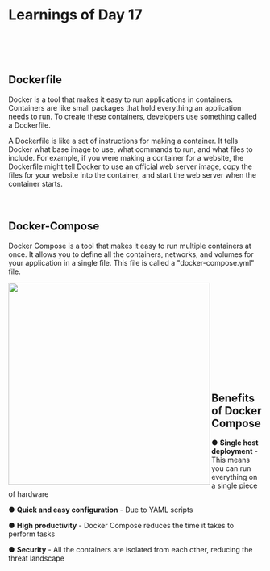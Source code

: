 # Learnings of Day 17 


<br><br><br>

## Dockerfile

Docker is a tool that makes it easy to run applications in containers. Containers are like small 
packages that hold everything an application needs to run. To create these containers, developers 
use something called a Dockerfile.

A Dockerfile is like a set of instructions for making a container. It tells Docker what base image to use, 
what commands to run, and what files to include. For example, if you were making a container for a website, the 
Dockerfile might tell Docker to use an official web server image, copy the files for your website into the container, 
and start the web server when the container starts.
<br><br><br>


## Docker-Compose

Docker Compose is a tool that makes it easy to run multiple containers at once. It allows you to define all the containers, 
networks, and volumes for your application in a single file. This file is called a "docker-compose.yml" file.

<img src="https://ostechnix.com/wp-content/uploads/2019/11/docker-compose-diagram.png" align=left width=400  > <br><br><br><br><br><br><br><br><br><br><br>

## Benefits of Docker Compose

● **Single host deployment** - This means you can run everything on a single piece of hardware

● **Quick and easy configuration** - Due to YAML scripts

● **High productivity** - Docker Compose reduces the time it takes to perform tasks

● **Security** - All the containers are isolated from each other, reducing the threat landscape

<br><br><br>

















